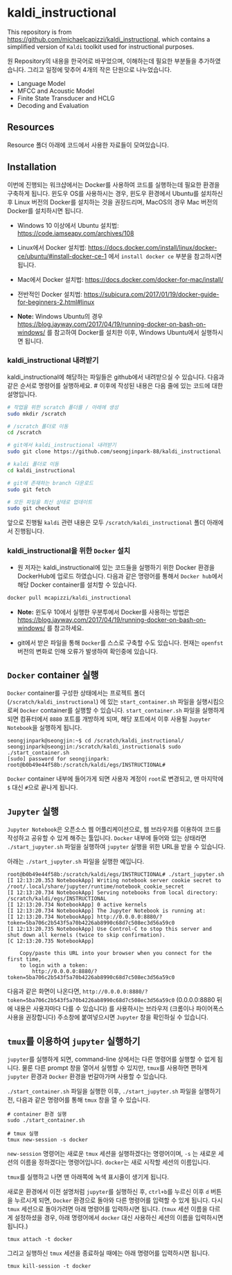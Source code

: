 # kaldi_instructional

This repository is from https://github.com/michaelcapizzi/kaldi_instructional, which contains a simplified version of `Kaldi` toolkit used for instructional purposes.

원 Repository의 내용을 한국어로 바꾸었으며, 이해하는데 필요한 부분들을 추가하였습니다. 그리고 일정에 맞추어 4개의 작은 단원으로 나누었습니다. 

* Language Model
* MFCC and Acoustic Model
* Finite State Transducer and HCLG
* Decoding and Evaluation

## Resources

Resource 폴더 아래에 코드에서 사용한 자료들이 모여있습니다. 

## Installation

이번에 진행되는 워크샵에서는 Docker를 사용하여 코드를 실행하는데 필요한 환경을 구축하게 됩니다. 윈도우 OS를 사용하시는 경우, 윈도우 환경에서 Ubuntu를 설치하신 후 Linux 버전의 Docker를 설치하는 것을 권장드리며, MacOS의 경우 Mac 버전의 Docker를 설치하시면 됩니다. 

* Windows 10 이상에서 Ubuntu 설치법: https://code.iamseapy.com/archives/108
* Linux에서 Docker 설치법: https://docs.docker.com/install/linux/docker-ce/ubuntu/#install-docker-ce-1 에서 `install docker ce` 부분을 참고하시면 됩니다. 
* Mac에서 Docker 설치법: https://docs.docker.com/docker-for-mac/install/
* 전반적인 Docker 설치법: https://subicura.com/2017/01/19/docker-guide-for-beginners-2.html#linux

* **Note:** Windows Ubuntu의 경우 https://blog.jayway.com/2017/04/19/running-docker-on-bash-on-windows/ 를 참고하여 Docker를 설치한 이후, Windows Ubuntu에서 실행하시면 됩니다. 


### kaldi_instructional 내려받기

kaldi_instructional에 해당하는 파일들은 github에서 내려받으실 수 있습니다. 다음과 같은 순서로 명령어를 실행하세요. # 이후에 작성된 내용은 다음 줄에 있는 코드에 대한 설명입니다. 

```bash
# 작업을 위한 scratch 폴더를 / 아레에 생성
sudo mkdir /scratch

# /scratch 폴더로 이동
cd /scratch

# git에서 kaldi_instructional 내려받기
sudo git clone https://github.com/seongjinpark-88/kaldi_instructional

# kaldi 폴더로 이동
cd kaldi_instructional

# git에 존재하는 branch 다운로드
sudo git fetch

# 모든 파일을 최신 상태로 업데이트
sudo git checkout
```

앞으로 진행될 `kaldi` 관련 내용은 모두 `/scratch/kaldi_instructional` 폴더 아래에서 진행됩니다.

### kaldi_instructional을 위한 `Docker` 설치

* 원 저자는 kaldi_instructional에 있는 코드들을 실행하기 위한 Docker 환경을 DockerHub에 업로드 하였습니다. 다음과 같은 명령어를 통해서 `Docker hub`에서 해당 Docker container를 설치할 수 있습니다. 

```bash
docker pull mcapizzi/kaldi_instructional
```

* **Note:** 윈도우 10에서 실행한 우분투에서 Docker를 사용하는 방법은 https://blog.jayway.com/2017/04/19/running-docker-on-bash-on-windows/ 를 참고하세요. 

* git에서 받은 파일을 통해 `Docker`를 스스로 구축할 수도 있습니다. 현재는 `openfst` 버전의 변화로 인해 오류가 발생하여 확인중에 있습니다. 

## `Docker` container 실행

`Docker` container를 구성한 상태에서는 프로젝트 폴더 (`/scratch/kaldi_instructional`) 에 있는 `start_container.sh` 파일을 실행시킴으로써 `Docker` container를 실행할 수 있습니다. `start_container.sh` 파일을 실행하게 되면 컴퓨터에서 `8880` 포트를 개방하게 되며, 해당 포트에서 이후 사용될 `Jupyter Notebook`을 실행하게 됩니다. 

```
seongjinpark@seongjin:~$ cd /scratch/kaldi_instructional/
seongjinpark@seongjin:/scratch/kaldi_instructional$ sudo ./start_container.sh 
[sudo] password for seongjinpark: 
root@b0b49e44f58b:/scratch/kaldi/egs/INSTRUCTIONAL# 
```

`Docker` container 내부에 들어가게 되면 사용자 계정이 `root`로 변경되고, 맨 마지막에 `$` 대신 `#`으로 끝나게 됩니다. 

## `Jupyter` 실행

`Jupyter Notebook`은 오픈소스 웹 어플리케이션으로, 웹 브라우저를 이용하여 코드를 작성하고 공유할 수 있게 해주는 툴입니다. `Docker` 내부에 들어와 있는 상태라면 `./start_jupyter.sh` 파일을 실행하여 `jupyter` 실행을 위한 URL을 받을 수 있습니다. 

아래는 `./start_jupyter.sh` 파일을 실행한 예입니다. 

```
root@b0b49e44f58b:/scratch/kaldi/egs/INSTRUCTIONAL# ./start_jupyter.sh 
[I 12:13:20.353 NotebookApp] Writing notebook server cookie secret to /root/.local/share/jupyter/runtime/notebook_cookie_secret
[I 12:13:20.734 NotebookApp] Serving notebooks from local directory: /scratch/kaldi/egs/INSTRUCTIONAL
[I 12:13:20.734 NotebookApp] 0 active kernels
[I 12:13:20.734 NotebookApp] The Jupyter Notebook is running at:
[I 12:13:20.734 NotebookApp] http://0.0.0.0:8880/?token=5ba706c2b543f5a70b4226ab8990c68d7c508ec3d56a59c0
[I 12:13:20.735 NotebookApp] Use Control-C to stop this server and shut down all kernels (twice to skip confirmation).
[C 12:13:20.735 NotebookApp] 
    
    Copy/paste this URL into your browser when you connect for the first time,
    to login with a token:
        http://0.0.0.0:8880/?token=5ba706c2b543f5a70b4226ab8990c68d7c508ec3d56a59c0
```

다음과 같은 화면이 나온다면, `http://0.0.0.0:8880/?token=5ba706c2b543f5a70b4226ab8990c68d7c508ec3d56a59c0` (0.0.0.0:8880 뒤에 내용은 사용자마다 다를 수 있습니다) 를 사용하시는 브라우저 (크롬이나 파이어폭스 사용을 권장합니다) 주소창에 붙여넣으시면 `Jupyter` 창을 확인하실 수 있습니다. 

## `tmux`를 이용하여 `jupyter` 실행하기

`jupyter`를 실행하게 되면, command-line 상에서는 다른 명령어를 실행할 수 없게 됩니다. 물론 다른 prompt 창을 열어서 실행할 수 있지만, `tmux`를 사용하면 편하게 `jupyter` 환경과 `Docker` 환경을 번갈아가며 사용할 수 있습니다. 

`./start_container.sh` 파일을 실행한 이후, `./start_jupyter.sh` 파일을 실행하기 전, 다음과 같은 명령어를 통해 `tmux` 창을 열 수 있습니다. 

```
# container 환경 실행
sudo ./start_container.sh

# tmux 실행
tmux new-session -s docker
```
`new-session` 명령어는 새로운 `tmux` 세션을 실행하겠다는 명령어이며, `-s` 는 새로운 세션의 이름을 정하겠다는 명령어입니다. `docker`는 새로 시작할 세션의 이름입니다. 

`tmux`를 실행하고 나면 맨 아래쪽에 녹색 표시줄이 생기게 됩니다. 

새로운 환경에서 이전 설명처럼 `jupyter`를 실행하신 후, `ctrl+b`를 누르신 이후 `d` 버튼을 누르시게 되면, `Docker` 환경으로 돌아와 다른 명령어를 입력할 수 있게 됩니다. 다시 `tmux` 세션으로 돌아가려면 아래 명령어를 입력하시면 됩니다. (`tmux` 세션 이름을 다르게 설정하셨을 경우, 아래 명령어에서 `docker` 대신 사용하신 세션의 이름을 입력하시면 됩니다.) 

`tmux attach -t docker`

그리고 실행하신 `tmux` 세션을 종료하실 때에는 아래 명령어를 입력하시면 됩니다. 

`tmux kill-session -t docker`
